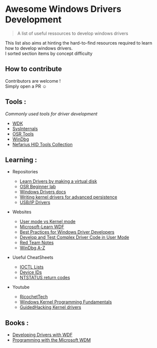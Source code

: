 # Awesome Windows Drivers Development
> A list of useful ressources to develop windows drivers

This list also aims at hinting the hard-to-find resources required to learn how to develop windows drivers. <br/>
I sorted section items by concept difficulty

## How to contribute
Contributors are welcome ! <br/>
Simply open a PR ☺️

## Tools :
*Commonly used tools for driver development*
- [WDK](https://learn.microsoft.com/en-us/windows-hardware/drivers/download-the-wdk)
- [SysInternals](https://live.sysinternals.com/)
- [OSR Tools](https://www.osronline.com/section.cfm%5Eid=27.htm)
- [WinDbg](https://apps.microsoft.com/detail/9pgjgd53tn86?launch=true&mode=mini&hl=en-en&gl=en)
- [Nefarius HID Tools Collection](https://git.nefarius.at/nefarius/HID-Tools-Collection)

## Learning :
- Repositories
  - [Learn Drivers by making a virtual disk](https://github.com/apriorit/virtual-disk-driver-for-windows)
  - [OSR Beginner lab](https://github.com/OSRDrivers/WDF-I)
  - [Windows Drivers docs](https://github.com/MicrosoftDocs/windows-driver-docs)
  - [Writing kernel drivers for advanced persistence](https://github.com/V3ded/Blog-Lab)
  - [USB/IP Drivers](https://github.com/cezanne/usbip-win)

- Websites
  - [User mode vs Kernel mode](https://www.techtarget.com/searchsoftwarequality/tip/User-mode-vs-kernel-mode-OSes-explained) 
  - [Microsoft-Learn WDF](https://learn.microsoft.com/en-us/windows-hardware/drivers/wdf/)
  - [Best Practices for Windows Driver Developers](https://www.osr.com/nt-insider/2017-issue1/best-practices-for-windows-driver-developers/)
  - [Develop and Test Complex Driver Code in User Mode](https://www.osr.com/nt-insider/2017-issue1/develop-and-test-complex-driver-code-in-user-mode/)
  - [Red Team Notes](https://www.ired.team/miscellaneous-reversing-forensics/windows-kernel-internals)
  - [WinDbg A-Z](http://windbg.info/download/doc/pdf/WinDbg_A_to_Z_bw2.pdf)

- Useful CheatSheets
  - [IOCTL Lists](https://learn.microsoft.com/en-us/windows/win32/api/winioctl/#ioctls)
  - [Device IDs](https://learn.microsoft.com/en-us/windows-hardware/drivers/install/system-defined-device-setup-classes-available-to-vendors)
  - [NTSTATUS return codes](https://learn.microsoft.com/en-us/openspecs/windows_protocols/ms-erref/596a1078-e883-4972-9bbc-49e60bebca55)

- Youtube
  - [RicochetTech](https://youtu.be/eE-o25o8ljU?si=_E7BtElE4RzctMu2)
  - [Windows Kernel Programming Fundamentals](https://youtube.com/playlist?list=PLVP36NCkbjNRItWjiHx3ZLyokJxcyrfCl&si=l0bh9tNORltgoERw)
  - [GuidedHacking Kernel drivers](https://www.youtube.com/watch?v=9h1FsOISwX0)

## Books :
- [Developing Drivers with WDF](https://www.amazon.com/Developing-Drivers-Foundation-Developer-Reference/dp/0735623740)
- [Programming with the Microsoft WDM](https://www.amazon.fr/Programming-Microsoft%C2%AE-Windows%C2%AE-Driver-Second/dp/0735618038)
